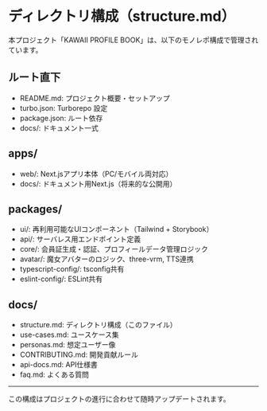 # ディレクトリ構成（structure.md）

本プロジェクト「KAWAII PROFILE BOOK」は、以下のモノレポ構成で管理されています。

## ルート直下
- README.md: プロジェクト概要・セットアップ
- turbo.json: Turborepo 設定
- package.json: ルート依存
- docs/: ドキュメント一式

## apps/
- web/: Next.jsアプリ本体（PC/モバイル両対応）
- docs/: ドキュメント用Next.js（将来的な公開用）

## packages/
- ui/: 再利用可能なUIコンポーネント（Tailwind + Storybook）
- api/: サーバレス用エンドポイント定義
- core/: 会員証生成・認証、プロフィールデータ管理ロジック
- avatar/: 魔女アバターのロジック、three-vrm, TTS連携
- typescript-config/: tsconfig共有
- eslint-config/: ESLint共有

## docs/
- structure.md: ディレクトリ構成（このファイル）
- use-cases.md: ユースケース集
- personas.md: 想定ユーザー像
- CONTRIBUTING.md: 開発貢献ルール
- api-docs.md: API仕様書
- faq.md: よくある質問

---

この構成はプロジェクトの進行に合わせて随時アップデートされます。
